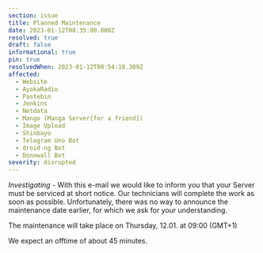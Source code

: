 ```yaml
---
section: issue
title: Planned Maintenance
date: 2023-01-12T08:35:00.000Z
resolved: true
draft: false
informational: true
pin: true
resolvedWhen: 2023-01-12T08:54:18.309Z
affected:
  - Website
  - AyokaRadio
  - Pastebin
  - Jenkins
  - Netdata
  - Mango (Manga Server[for a friend])
  - Image Upload
  - Shinbayo
  - Telegram Uno Bot
  - droid-ng Bot
  - Donowall Bot
severity: disrupted
---
```

*Investigating* - With this e-mail we would like to inform you that your Server must be serviced at short notice. Our technicians will complete the work as soon as possible. Unfortunately, there was no way to announce the maintenance date earlier, for which we ask for your understanding. 

The maintenance will take place on Thursday, 12.01. at 09:00 (GMT+1)

We expect an offtime of about 45 minutes.